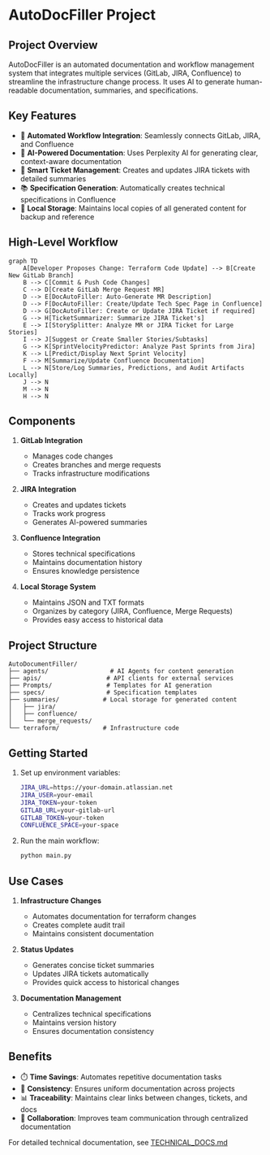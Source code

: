 # AutoDocFiller Project

## Project Overview
AutoDocFiller is an automated documentation and workflow management system that integrates multiple services (GitLab, JIRA, Confluence) to streamline the infrastructure change process. It uses AI to generate human-readable documentation, summaries, and specifications.

## Key Features
- 🔄 **Automated Workflow Integration**: Seamlessly connects GitLab, JIRA, and Confluence
- 🤖 **AI-Powered Documentation**: Uses Perplexity AI for generating clear, context-aware documentation
- 📝 **Smart Ticket Management**: Creates and updates JIRA tickets with detailed summaries
- 📚 **Specification Generation**: Automatically creates technical specifications in Confluence
- 💾 **Local Storage**: Maintains local copies of all generated content for backup and reference

## High-Level Workflow
```mermaid
graph TD
    A[Developer Proposes Change: Terraform Code Update] --> B[Create New GitLab Branch]
    B --> C[Commit & Push Code Changes]
    C --> D[Create GitLab Merge Request MR]
    D --> E[DocAutoFiller: Auto-Generate MR Description]
    D --> F[DocAutoFiller: Create/Update Tech Spec Page in Confluence]
    D --> G[DocAutoFiller: Create or Update JIRA Ticket if required]
    G --> H[TicketSummarizer: Summarize JIRA Ticket's]
    E --> I[StorySplitter: Analyze MR or JIRA Ticket for Large Stories]
    I --> J[Suggest or Create Smaller Stories/Subtasks]
    G --> K[SprintVelocityPredictor: Analyze Past Sprints from Jira]
    K --> L[Predict/Display Next Sprint Velocity]
    F --> M[Summarize/Update Confluence Documentation]
    L --> N[Store/Log Summaries, Predictions, and Audit Artifacts Locally]
    J --> N
    M --> N
    H --> N
```

## Components
1. **GitLab Integration**
   - Manages code changes
   - Creates branches and merge requests
   - Tracks infrastructure modifications

2. **JIRA Integration**
   - Creates and updates tickets
   - Tracks work progress
   - Generates AI-powered summaries

3. **Confluence Integration**
   - Stores technical specifications
   - Maintains documentation history
   - Ensures knowledge persistence

4. **Local Storage System**
   - Maintains JSON and TXT formats
   - Organizes by category (JIRA, Confluence, Merge Requests)
   - Provides easy access to historical data

## Project Structure
```
AutoDocumentFiller/
├── agents/                 # AI Agents for content generation
├── apis/                  # API clients for external services
├── Prompts/               # Templates for AI generation
├── specs/                 # Specification templates
├── summaries/            # Local storage for generated content
│   ├── jira/            
│   ├── confluence/       
│   └── merge_requests/   
└── terraform/            # Infrastructure code
```

## Getting Started
1. Set up environment variables:
   ```bash
   JIRA_URL=https://your-domain.atlassian.net
   JIRA_USER=your-email
   JIRA_TOKEN=your-token
   GITLAB_URL=your-gitlab-url
   GITLAB_TOKEN=your-token
   CONFLUENCE_SPACE=your-space
   ```

2. Run the main workflow:
   ```bash
   python main.py
   ```

## Use Cases
1. **Infrastructure Changes**
   - Automates documentation for terraform changes
   - Creates complete audit trail
   - Maintains consistent documentation

2. **Status Updates**
   - Generates concise ticket summaries
   - Updates JIRA tickets automatically
   - Provides quick access to historical changes

3. **Documentation Management**
   - Centralizes technical specifications
   - Maintains version history
   - Ensures documentation consistency

## Benefits
- ⏱️ **Time Savings**: Automates repetitive documentation tasks
- 🎯 **Consistency**: Ensures uniform documentation across projects
- 📊 **Traceability**: Maintains clear links between changes, tickets, and docs
- 🤝 **Collaboration**: Improves team communication through centralized documentation

For detailed technical documentation, see [TECHNICAL_DOCS.md](./TECHNICAL_DOCS.md)
